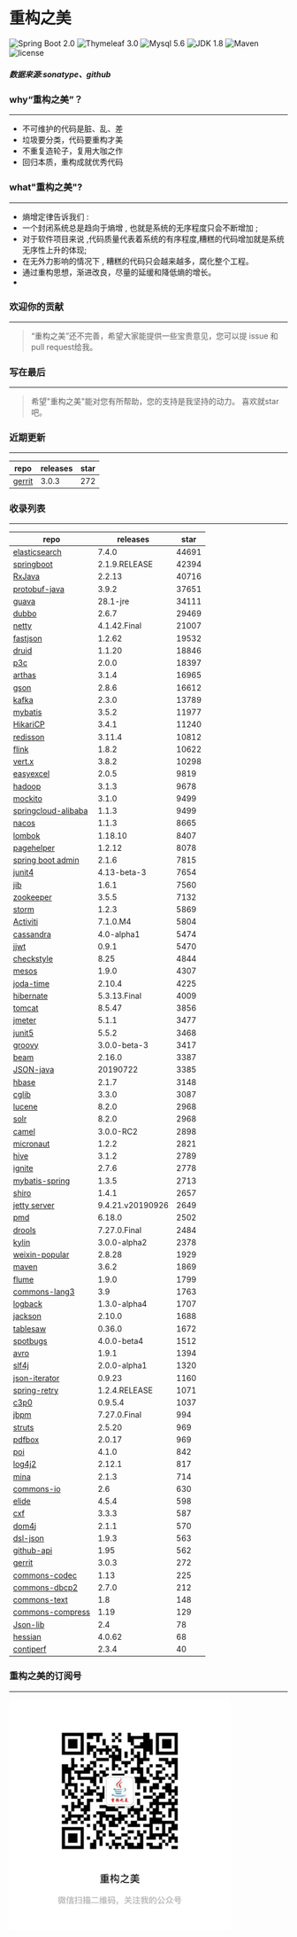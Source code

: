 # 重构之美
![Spring Boot 2.0](https://img.shields.io/badge/Spring%20Boot-2.0-brightgreen.svg)
![Thymeleaf 3.0](https://img.shields.io/badge/Thymeleaf-3.0-yellow.svg)
![Mysql 5.6](https://img.shields.io/badge/Mysql-5.6-blue.svg)
![JDK 1.8](https://img.shields.io/badge/JDK-1.8-brightgreen.svg)
![Maven](https://img.shields.io/badge/Maven-3.5.0-yellowgreen.svg)
![license](https://img.shields.io/badge/license-Apache%202-blue.svg)
##### 数据来源:sonatype、github

### why“重构之美”？
--- 
- 不可维护的代码是脏、乱、差
- 垃圾要分类，代码要重构才美
- 不重复造轮子，复用大咖之作
- 回归本质，重构成就优秀代码


### what"重构之美"?
---
- 熵增定律告诉我们 :
- 一个封闭系统总是趋向于熵增 , 也就是系统的无序程度只会不断增加 ;
- 对于软件项目来说 ,代码质量代表着系统的有序程度,糟糕的代码增加就是系统无序性上升的体现;
- 在无外力影响的情况下 , 糟糕的代码只会越来越多，腐化整个工程。
- 通过重构思想，渐进改良，尽量的延缓和降低熵的增长。
- 


### 欢迎你的贡献
---
> “重构之美”还不完善，希望大家能提供一些宝贵意见，您可以提 issue 和 pull request给我。


### 写在最后
---
> 希望"重构之美"能对您有所帮助，您的支持是我坚持的动力。
> 喜欢就star吧。


### 近期更新
---
repo | releases | star
---|---|---
[gerrit](https://github.com/GerritCodeReview/gerrit) | 3.0.3 | 272

### 收录列表
---
repo | releases | star
---|---|---
[elasticsearch](https://github.com/elastic/elasticsearch) | 7.4.0 | 44691 
[springboot](https://github.com/spring-projects/spring-boot) | 2.1.9.RELEASE | 42394 
[RxJava](https://github.com/ReactiveX/RxJava) | 2.2.13 | 40716 
[protobuf-java](https://github.com/protocolbuffers/protobuf) | 3.9.2 | 37651 
[guava](https://github.com/google/guava) | 28.1-jre | 34111 
[dubbo](https://github.com/apache/incubator-dubbo) | 2.6.7 | 29469 
[netty](https://github.com/netty/netty) | 4.1.42.Final | 21007 
[fastjson](https://github.com/alibaba/fastjson) | 1.2.62 | 19532 
[druid](https://github.com/alibaba/druid) | 1.1.20 | 18846 
[p3c](https://github.com/alibaba/p3c) | 2.0.0 | 18397 
[arthas](https://github.com/alibaba/arthas) | 3.1.4 | 16965 
[gson](https://github.com/google/gson) | 2.8.6 | 16612 
[kafka](https://github.com/apache/kafka) | 2.3.0 | 13789 
[mybatis](https://github.com/mybatis/mybatis-3) | 3.5.2 | 11977 
[HikariCP](https://github.com/brettwooldridge/HikariCP) | 3.4.1 | 11240 
[redisson](https://github.com/redisson/redisson) | 3.11.4 | 10812 
[flink](https://github.com/apache/flink) | 1.8.2 | 10622 
[vert.x](https://github.com/eclipse-vertx/vert.x) | 3.8.2 | 10298 
[easyexcel](https://github.com/alibaba/easyexcel) | 2.0.5 | 9819 
[hadoop](https://github.com/apache/hadoop) | 3.1.3 | 9678 
[mockito](https://github.com/mockito/mockito) | 3.1.0 | 9499 
[springcloud-alibaba](https://github.com/spring-cloud-incubator/spring-cloud-alibaba) | 1.1.3 | 9499 
[nacos](https://github.com/alibaba/nacos) | 1.1.3 | 8665 
[lombok](https://github.com/rzwitserloot/lombok) | 1.18.10 | 8407 
[pagehelper](https://github.com/pagehelper/Mybatis-PageHelper) | 1.2.12 | 8078 
[spring boot admin](https://github.com/codecentric/spring-boot-admin) | 2.1.6 | 7815 
[junit4](https://github.com/junit-team/junit4) | 4.13-beta-3 | 7654 
[jib](https://github.com/GoogleContainerTools/jib) | 1.6.1 | 7560 
[zookeeper](https://github.com/apache/zookeeper) | 3.5.5 | 7132 
[storm](https://github.com/apache/storm) | 1.2.3 | 5869 
[Activiti](https://github.com/Activiti/Activiti) | 7.1.0.M4 | 5804 
[cassandra](https://github.com/apache/cassandra) | 4.0-alpha1 | 5474 
[jjwt](https://github.com/jwtk/jjwt) | 0.9.1 | 5470 
[checkstyle](https://github.com/checkstyle/checkstyle) | 8.25 | 4844 
[mesos](https://github.com/apache/mesos) | 1.9.0 | 4307 
[joda-time](https://github.com/JodaOrg/joda-time) | 2.10.4 | 4225 
[hibernate](https://github.com/hibernate/hibernate-orm) | 5.3.13.Final | 4009 
[tomcat](https://github.com/apache/tomcat) | 8.5.47 | 3856 
[jmeter](https://github.com/apache/jmeter) | 5.1.1 | 3477 
[junit5](https://github.com/junit-team/junit5) | 5.5.2 | 3468 
[groovy](https://github.com/apache/groovy) | 3.0.0-beta-3 | 3417 
[beam](https://github.com/apache/beam) | 2.16.0 | 3387 
[JSON-java](https://github.com/stleary/JSON-java) | 20190722 | 3385 
[hbase](https://github.com/apache/hbase) | 2.1.7 | 3148 
[cglib](https://github.com/cglib/cglib) | 3.3.0 | 3087 
[lucene](https://github.com/apache/lucene-solr) | 8.2.0 | 2968 
[solr](https://github.com/apache/lucene-solr) | 8.2.0 | 2968 
[camel](https://github.com/apache/camel) | 3.0.0-RC2 | 2898 
[micronaut](https://github.com/micronaut-projects/micronaut-core) | 1.2.2 | 2821 
[hive](https://github.com/apache/hive) | 3.1.2 | 2789 
[ignite](https://github.com/apache/ignite) | 2.7.6 | 2778 
[mybatis-spring](https://github.com/mybatis/spring-boot-starter) | 1.3.5 | 2713 
[shiro](https://github.com/apache/shiro) | 1.4.1 | 2657 
[jetty server](https://github.com/eclipse/jetty.project) | 9.4.21.v20190926 | 2649 
[pmd](https://github.com/pmd/pmd) | 6.18.0 | 2502 
[drools](https://github.com/kiegroup/drools) | 7.27.0.Final | 2484 
[kylin](https://github.com/apache/kylin) | 3.0.0-alpha2 | 2378 
[weixin-popular](https://github.com/liyiorg/weixin-popular) | 2.8.28 | 1929 
[maven](https://github.com/apache/maven) | 3.6.2 | 1869 
[flume](https://github.com/apache/flume) | 1.9.0 | 1799 
[commons-lang3](https://github.com/apache/commons-lang) | 3.9 | 1763 
[logback](https://github.com/qos-ch/logback) | 1.3.0-alpha4 | 1707 
[jackson](https://github.com/FasterXML/jackson-core) | 2.10.0 | 1688 
[tablesaw](https://github.com/jtablesaw/tablesaw) | 0.36.0 | 1672 
[spotbugs](https://github.com/spotbugs/spotbugs) | 4.0.0-beta4 | 1512 
[avro](https://github.com/apache/avro) | 1.9.1 | 1394 
[slf4j](https://github.com/qos-ch/slf4j) | 2.0.0-alpha1 | 1320 
[json-iterator](https://github.com/json-iterator/java) | 0.9.23 | 1160 
[spring-retry](https://github.com/spring-projects/spring-retry) | 1.2.4.RELEASE | 1071 
[c3p0](https://github.com/swaldman/c3p0) | 0.9.5.4 | 1037 
[jbpm](https://github.com/kiegroup/jbpm) | 7.27.0.Final | 994 
[struts](https://github.com/apache/struts) | 2.5.20 | 969 
[pdfbox](https://github.com/apache/pdfbox) | 2.0.17 | 969 
[poi](https://github.com/apache/poi) | 4.1.0 | 842 
[log4j2](https://github.com/apache/logging-log4j2) | 2.12.1 | 817 
[mina](https://github.com/apache/mina) | 2.1.3 | 714 
[commons-io](https://github.com/apache/commons-io) | 2.6 | 630 
[elide](https://github.com/yahoo/elide) | 4.5.4 | 598 
[cxf](https://github.com/apache/cxf) | 3.3.3 | 587 
[dom4j](https://github.com/dom4j/dom4j) | 2.1.1 | 570 
[dsl-json](https://github.com/ngs-doo/dsl-json) | 1.9.3 | 563 
[github-api](https://github.com/kohsuke/github-api) | 1.95 | 562 
[gerrit](https://github.com/GerritCodeReview/gerrit) | 3.0.3 | 272 
[commons-codec](https://github.com/apache/commons-codec) | 1.13 | 225 
[commons-dbcp2](https://github.com/apache/commons-dbcp) | 2.7.0 | 212 
[commons-text](https://github.com/apache/commons-text) | 1.8 | 148 
[commons-compress](https://github.com/apache/commons-compress) | 1.19 | 129 
[Json-lib](https://github.com/aalmiray/Json-lib) | 2.4 | 78 
[hessian](https://github.com/ebourg/hessian) | 4.0.62 | 68 
[contiperf](https://github.com/lucaspouzac/contiperf) | 2.3.4 | 40 


### 重构之美的订阅号
---
<img src="https://github.com/jartisan2001/latest/blob/master/Image.jpg" width="400" hegiht="400" align=left />
